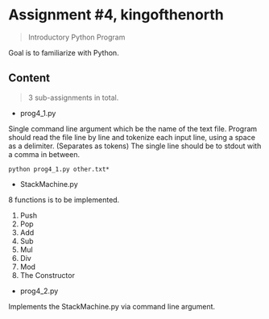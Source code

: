 # Assignment #4, kingofthenorth
> Introductory Python Program

Goal is to familiarize with Python.

## Content
> 3 sub-assignments in total.

- prog4_1.py

Single command line argument which be the name of the text file. Program should read the file line by line and tokenize each input line, using a space as a delimiter. (Separates as tokens) The single line should be to stdout with a comma in between.

```
python prog4_1.py other.txt*
```
	
- StackMachine.py

8 functions is to be implemented.
1) Push
2) Pop
3) Add
4) Sub
5) Mul
6) Div
7) Mod
8) The Constructor

- prog4_2.py

Implements the StackMachine.py via command line argument.